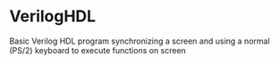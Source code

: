 # VerilogHDL

Basic Verilog HDL program synchronizing a screen and using a normal (PS/2) keyboard to execute functions on screen
